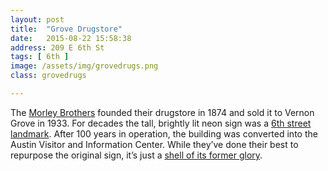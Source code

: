 ```yaml
---
layout: post
title:  "Grove Drugstore"
date:   2015-08-22 15:58:38
address: 209 E 6th St
tags: [ 6th ]
image: /assets/img/grovedrugs.png
class: grovedrugs

---
```

The [Morley Brothers](http://www.peachridgeglass.com/wp-content/uploads/2013/10/MorleyBrosHistoricalPlaque.jpg) founded their drugstore in 1874 and sold it to Vernon Grove in 1933. For decades the tall, brightly lit neon sign was a [6th street landmark](http://texashistory.unt.edu/ark:/67531/metapth33544/m1/1/?q=grove%20drugs). After 100 years in operation, the building was converted into the Austin Visitor and Information Center. While they’ve done their best to repurpose the original sign, it’s just a [shell of its former glory](http://cache.marriott.com/propertyimages/a/aussh/phototour/aussh_phototour85.jpg?Log=1).
